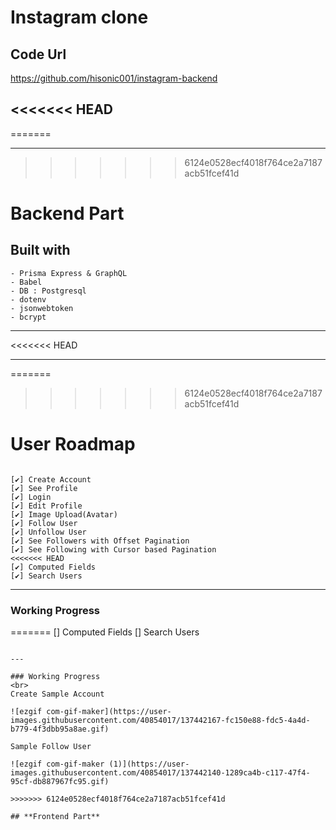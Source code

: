 # Instagram clone

## Code Url

https://github.com/hisonic001/instagram-backend

<<<<<<< HEAD
---

=======
_________________________________________________________



>>>>>>> 6124e0528ecf4018f764ce2a7187acb51fcef41d
# Backend Part

## Built with

```
- Prisma Express & GraphQL
- Babel
- DB : Postgresql
- dotenv
- jsonwebtoken
- bcrypt
```
_________________________________________________________

<<<<<<< HEAD
_____________________________________
=======
>>>>>>> 6124e0528ecf4018f764ce2a7187acb51fcef41d

# User Roadmap

```

[✔] Create Account
[✔] See Profile
[✔] Login
[✔] Edit Profile
[✔] Image Upload(Avatar)
[✔] Follow User
[✔] Unfollow User
[✔] See Followers with Offset Pagination
[✔] See Following with Cursor based Pagination
<<<<<<< HEAD
[✔] Computed Fields
[✔] Search Users

```

_____________________________________

### Working Progress
=======
[] Computed Fields
[] Search Users
```

---

### Working Progress
<br>
Create Sample Account

![ezgif com-gif-maker](https://user-images.githubusercontent.com/40854017/137442167-fc150e88-fdc5-4a4d-b779-4f3dbb95a8ae.gif)

Sample Follow User

![ezgif com-gif-maker (1)](https://user-images.githubusercontent.com/40854017/137442140-1289ca4b-c117-47f4-95cf-db887967fc95.gif) 

>>>>>>> 6124e0528ecf4018f764ce2a7187acb51fcef41d

## **Frontend Part**
```
